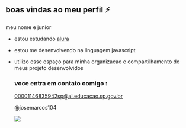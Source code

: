 ## boas vindas ao meu perfil ⚡

meu nome e junior

- estou estudando [alura](https://www.alura.com.br)
- estou me desenvolvendo na linguagem javascript
- utilizo esse espaço para minha organizacao e compartilhamento do meus projeto desenvolvidos

  ### voce entra em contato comigo :

  00001146835942sp@al.educacao.sp.gov.br
  
  @josemarcos104

  ![]( https://media1.tenor.com/m/4e3Gh3RIy3sAAAAC/surprised-ryan-reynolds.gif)
  
